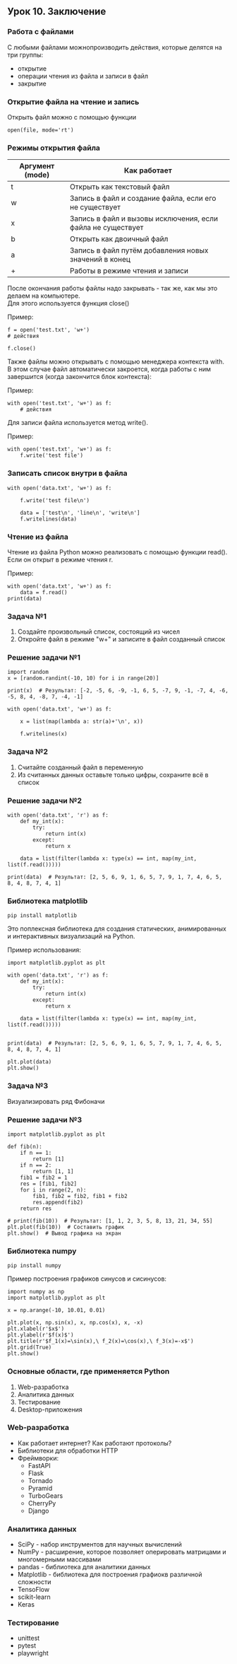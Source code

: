 ## Урок 10. Заключение

### Работа с файлами
С любыми файлами можнопроизводить действия, которые делятся на три группы:
- открытие
- операции чтения из файла и записи в файл
- закрытие

### Открытие файла на чтение и запись
Открыть файл можно с помощью функции

    open(file, mode='rt')

### Режимы открытия файла
| Аргумент (mode) | Как работает                                                |
|-----------------|-------------------------------------------------------------|
| t               | Открыть как текстовый файл                                  |
| w               | Запись в файл и создание файла, если его не существует      |
| x               | Запись в файл и вызовы исключения, если файла не существует |
| b               | Открыть как двоичный файл                                   |
| a               | Запись в файл путём добавления новых значений в конец       |
| +               | Работы в режиме чтения и записи                             |

После окончания работы файлы надо закрывать - так же, как мы это делаем на компьютере.  
Для этого используется функция close()  

Пример:

    f = open('test.txt', 'w+')
    # действия 
    
    f.close()

Также файлы можно открывать с помощью менеджера контекста with.  
В этом случае файл автоматически закроется, когда работы с ним завершится (когда закончится блок контекста):  

Пример: 

    with open('test.txt', 'w+') as f:
        # действия

Для записи файла используется метод write().

Пример: 

    with open('test.txt', 'w+') as f:
        f.write('test file')

### Записать список внутри в файла


    with open('data.txt', 'w+') as f:
    
        f.write('test file\n')
    
        data = ['test\n', 'line\n', 'write\n']
        f.writelines(data)
    
### Чтение из файла
Чтение из файла Python можно реализовать с помощью функции read().  
Если он открыт в режиме чтения r.

Пример: 

    with open('data.txt', 'w+') as f:
        data = f.read()
    print(data)

### Задача №1 
1. Создайте произвольный список, состоящий из чисел
2. Откройте файл в режиме "w+" и записите в файл созданный список 

### Решение задачи №1
    import random
    x = [random.randint(-10, 10) for i in range(20)]
    
    print(x)  # Результат: [-2, -5, 6, -9, -1, 6, 5, -7, 9, -1, -7, 4, -6, -5, 8, 4, -8, 7, -4, -1]
    
    with open('data.txt', 'w+') as f:
        
        x = list(map(lambda a: str(a)+'\n', x))
        
        f.writelines(x)

### Задача №2
1. Считайте созданный файл в переменную
2. Из считанных данных оставьте только цифры, сохраните всё в список

### Решение задачи №2
    with open('data.txt', 'r') as f:
        def my_int(x):
            try:
                return int(x)
            except:
                return x
    
        data = list(filter(lambda x: type(x) == int, map(my_int, list(f.read()))))
    
    print(data)  # Результат: [2, 5, 6, 9, 1, 6, 5, 7, 9, 1, 7, 4, 6, 5, 8, 4, 8, 7, 4, 1]

### Библиотека matplotlib
    pip install matplotlib

Это поплексная библиотека для создания статических, анимированных и интерактивных визуализаций на Python. 

Пример использования:

    import matplotlib.pyplot as plt
    
    with open('data.txt', 'r') as f:
        def my_int(x):
            try:
                return int(x)
            except:
                return x
    
        data = list(filter(lambda x: type(x) == int, map(my_int, list(f.read()))))
    
    
    print(data)  # Результат: [2, 5, 6, 9, 1, 6, 5, 7, 9, 1, 7, 4, 6, 5, 8, 4, 8, 7, 4, 1]
    
    plt.plot(data)
    plt.show()

### Задача №3
Визуализировать ряд Фибоначи 

### Решение задачи №3
    import matplotlib.pyplot as plt
        
    def fib(n):
        if n == 1:
            return [1]
        if n == 2:
            return [1, 1]
        fib1 = fib2 = 1
        res = [fib1, fib2]
        for i in range(2, n):
            fib1, fib2 = fib2, fib1 + fib2
            res.append(fib2)
        return res
        
    # print(fib(10))  # Результат: [1, 1, 2, 3, 5, 8, 13, 21, 34, 55]
    plt.plot(fib(10))  # Составить график
    plt.show()  # Вывод графика на экран

### Библиотека numpy
    pip install numpy

Пример построения графиков синусов и сисинусов:

    import numpy as np
    import matplotlib.pyplot as plt
    
    x = np.arange(-10, 10.01, 0.01)
    
    plt.plot(x, np.sin(x), x, np.cos(x), x, -x)
    plt.xlabel(r'$x$')
    plt.ylabel(r'$f(x)$')
    plt.title(r'$f_1(x)=\sin(x),\ f_2(x)=\cos(x),\ f_3(x)=-x$')
    plt.grid(True)
    plt.show()

### Основные области, где применяется Python
1. Web-разработка
2. Аналитика данных
3. Тестирование
4. Desktop-приложения

### Web-разработка
- Как работает интернет? Как работают протоколы?
- Библиотеки для обработки HTTP
- Фреймворки:
  - FastAPI
  - Flask
  - Tornado
  - Pyramid
  - TurboGears
  - CherryPy
  - Django

### Аналитика данных
- SciPy - набор инструментов для научных вычислений
- NumPy - расширение, которое позволяет оперировать матрицами и многомерными массивами
- pandas - библиотека для аналитики данных
- Matplotlib - библиотека для построения графиокв различной сложности
- TensoFlow
- scikit-learn
- Keras

### Тестирование
- unittest
- pytest
- playwright